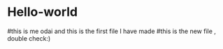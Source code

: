 # Hello-world
#this is me odai and this is the first file I have made
#this is the new file , double check:)
